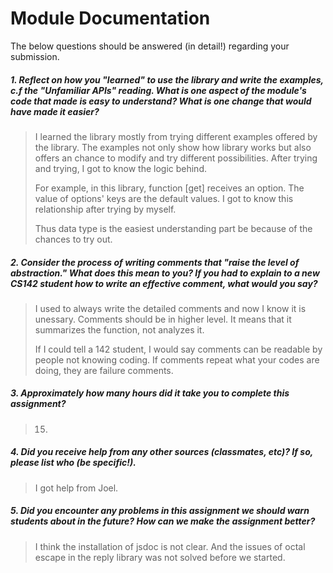 # Module Documentation

The below questions should be answered (in detail!) regarding your submission.

##### 1. Reflect on how you "learned" to use the library and write the examples, c.f the "Unfamiliar APIs" reading. What is one aspect of the module's code that made is easy to understand? What is one change that would have made it easier?
> I learned the library mostly from trying different examples offered by the library. The examples not only show how library works but also offers an chance to modify and try different possibilities. After trying and trying, I got to know the logic behind. 
> 
> For example, in this library, function [get] receives an option. The value of options' keys are the default values. I got to know this relationship after trying by myself.
> 
> Thus data type is the easiest understanding part be because of the chances to try out. 


##### 2. Consider the process of writing comments that "raise the level of abstraction." What does this mean to you? If you had to explain to a new CS142 student how to write an effective comment, what would you say? #####
> I used to always write the detailed comments and now I know it is unessary. Comments should be in higher level. It means that it summarizes the function, not analyzes it. 
> 
> If I could tell a 142 student, I would say comments can be readable by people not knowing coding. If comments repeat what your codes are doing, they are failure comments.


##### 3. Approximately how many hours did it take you to complete this assignment? #####
> 15. 

##### 4. Did you receive help from any other sources (classmates, etc)? If so, please list who (be specific!). #####
> I got help from Joel. 


##### 5. Did you encounter any problems in this assignment we should warn students about in the future? How can we make the assignment better? #####
> I think the installation of jsdoc is not clear. And the issues of octal escape in the reply library was not solved before we started.  
